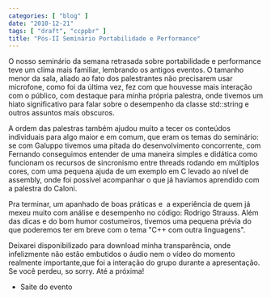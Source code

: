 ```yaml
---
categories: [ "blog" ]
date: "2010-12-21"
tags: [ "draft", "ccppbr" ]
title: "Pós-II Seminário Portabilidade e Performance"
---
```

O nosso seminário da semana retrasada sobre portabilidade e performance teve um clima mais familiar, lembrando os antigos eventos. O tamanho menor da sala, aliado ao fato dos palestrantes não precisarem usar microfone, como foi da última vez, fez com que houvesse mais interação com o público, com destaque para minha própria palestra, onde tivemos um hiato significativo para falar sobre o desempenho da classe std::string e outros assuntos mais obscuros.

A ordem das palestras também ajudou muito a tecer os conteúdos individuais para algo maior e em comum, que eram os temas do seminário: se com Galuppo tivemos uma pitada do desenvolvimento concorrente, com Fernando conseguimos entender de uma maneira simples e didática como funcionam os recursos de sincronismo entre threads rodando em múltiplos cores, com uma pequena ajuda de um exemplo em C levado ao nível de assembly, onde foi possível acompanhar o que já havíamos aprendido com a palestra do Caloni.


Pra terminar, um apanhado de boas práticas e  a experiência de quem já mexeu muito com análise e desempenho no código: Rodrigo Strauss. Além das dicas e do bom humor costumeiros, tivemos uma pequena prévia do que poderemos ter em breve com o tema "C++ com outra linguagens".

Deixarei disponibilizado para download minha transparência, onde infelizmente não estão embutidos o áudio nem o vídeo do momento realmente importante,que foi a interação do grupo durante a apresentação. Se você perdeu, so sorry. Até a próxima!

  * Saite do evento

